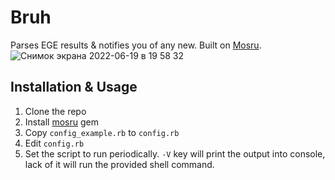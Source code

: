 # Bruh
Parses EGE results & notifies you of any new. Built on [Mosru](https://github.com/lesterrry/mosru).\
![Снимок экрана 2022-06-19 в 19 58 32](https://user-images.githubusercontent.com/45698501/174492083-7ed55de5-6200-4d38-b2ce-46482cce603e.png)

## Installation & Usage
1. Clone the repo
2. Install [mosru](https://github.com/lesterrry/mosru) gem
3. Copy `config_example.rb` to `config.rb`
4. Edit `config.rb`
5. Set the script to run periodically. `-V` key will print the output into console, lack of it will run the provided shell command.
